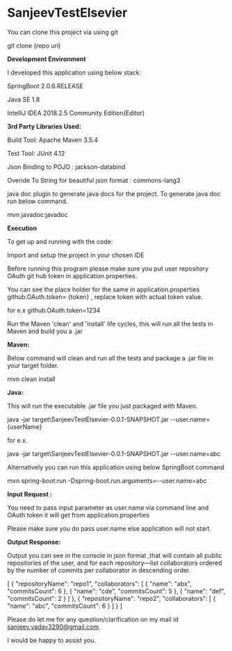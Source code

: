 # SanjeevTestElsevier

You can clone this project via using git

git clone {repo uri)

**Development Environment**

I developed this application using below stack:

SpringBoot 2.0.6.RELEASE

Java SE 1.8

IntelliJ IDEA 2018.2.5 Community Edition(Editor)

**3rd Party Libraries Used:**

Build Tool: Apache Maven 3.5.4

Test Tool: JUnit 4.12

Json Binding to POJO : jackson-databind 

Overide To String for beautiful json format : commons-lang3  

java doc plugin to generate java docs for the project. To generate java doc run below command. 

mvn javadoc:javadoc

**Execution**

To get up and running with the code:

Import and setup the project in your chosen IDE

Before running this program please make sure you put user repository OAuth git hub token in application.properties.

You can see the place holder for the same in application.properties  github.OAuth.token= {token} , replace token with actual token value.

for e.x github.OAuth.token=1234

Run the Maven 'clean' and 'install' life cycles, this will run all the tests in Maven and build you a .jar

**Maven:**

Below command will clean and run all the tests and package a .jar file in your target folder.

mvn clean install

**Java:**

This will run the executable .jar file you just packaged with Maven.

java -jar target\SanjeevTestElsevier-0.0.1-SNAPSHOT.jar --user.name={userName}

for e.x.

java -jar target\SanjeevTestElsevier-0.0.1-SNAPSHOT.jar --user.name=abc

Alternatively you can run this application using below SpringBoot command 

mvn spring-boot:run -Dspring-boot.run.arguments=--user.name=abc


**Input Request :**

You need to pass input parameter as user.name via command line and OAuth token it will get from application.properties

Please make sure you do pass user.name else application will not start.


**Output Response:**

Output you can see in the console in json format ,that will contain all public repositories of the user, and for each
 repository—list collaborators ordered by the number of commits per collaborator in descending order.
 
 [
   {
     "repositoryName": "repo1",
     "collaborators": [
       {
         "name": "abx",
         "commitsCount": 6
       },
       {
         "name": "cde",
         "commitsCount": 5
       },
       {
         "name": "def",
         "commitsCount": 2
       }
     ]
   },
   {
     "repositoryName": "repo2",
     "collaborators": [
       {
         "name": "abc",
         "commitsCount": 6
       }
     ]
   }
 ]
 
 
 
 Please do let me for any question/clarification on my mail id sanjeev.yadav3290@gmail.com.
 
 I would be happy to assist you.
 

